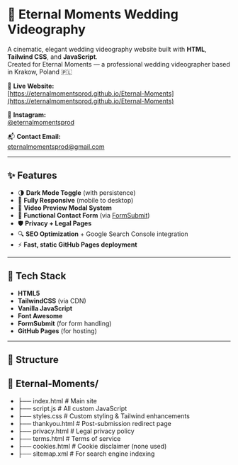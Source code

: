 # 💍 Eternal Moments Wedding Videography

A cinematic, elegant wedding videography website built with **HTML**, **Tailwind CSS**, and **JavaScript**.  
Created for Eternal Moments — a professional wedding videographer based in Krakow, Poland 🇵🇱

🎯 **Live Website:**  
[https://eternalmomentsprod.github.io/Eternal-Moments](https://eternalmomentsprod.github.io/Eternal-Moments)

📸 **Instagram:**  
[@eternalmomentsprod](https://instagram.com/eternalmomentsprod)

📬 **Contact Email:**  
eternalmomentsprod@gmail.com

---

## ✨ Features

- 🌗 **Dark Mode Toggle** (with persistence)
- 📱 **Fully Responsive** (mobile to desktop)
- 🎥 **Video Preview Modal System**
- 📩 **Functional Contact Form** (via [FormSubmit](https://formsubmit.co))
- 🛡️ **Privacy + Legal Pages**
- 🔍 **SEO Optimization** + Google Search Console integration
- ⚡ **Fast, static GitHub Pages deployment**

---

## 🧱 Tech Stack

- **HTML5**
- **TailwindCSS** (via CDN)
- **Vanilla JavaScript**
- **Font Awesome**
- **FormSubmit** (for form handling)
- **GitHub Pages** (for hosting)

---

## 📂 Structure

## 📁 Eternal-Moments/
- ├── index.html # Main site
- ├── script.js # All custom JavaScript
- ├── styles.css # Custom styling & Tailwind enhancements
- ├── thankyou.html # Post-submission redirect page
- ├── privacy.html # Legal privacy policy
- ├── terms.html # Terms of service
- ├── cookies.html # Cookie disclaimer (none used)
- ├── sitemap.xml # For search engine indexing
